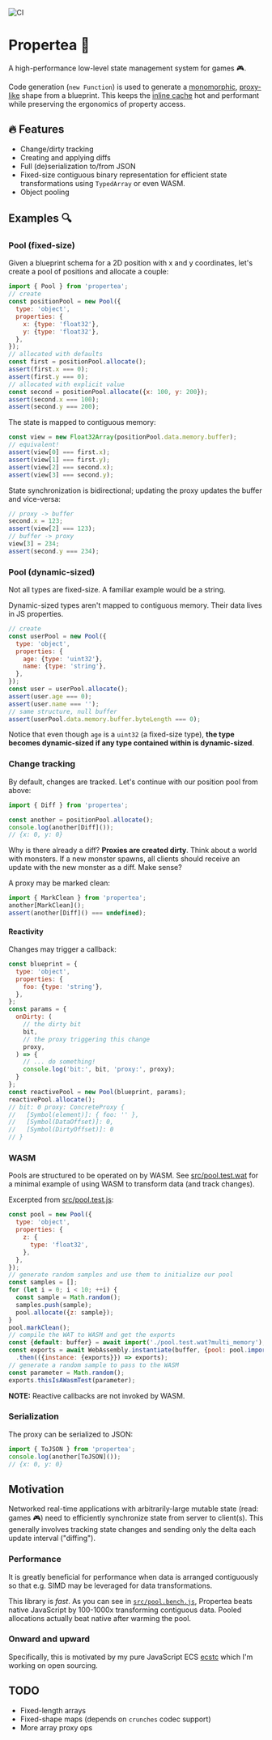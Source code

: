 ![CI](https://github.com/cha0s/propertea/actions/workflows/ci.yml/badge.svg)

# Propertea :tea:

A high-performance low-level state management system for games :video_game:.

Code generation (`new Function`) is used to generate a [monomorphic](https://mrale.ph/blog/2015/01/11/whats-up-with-monomorphism.html),  [proxy-like](https://developer.mozilla.org/en-US/docs/Web/JavaScript/Reference/Global_Objects/Proxy) shape from a blueprint. This keeps the [inline cache](https://mathiasbynens.be/notes/shapes-ics) hot and performant  while preserving the ergonomics of property access.

 
## :fire: Features

- Change/dirty tracking
- Creating and applying diffs
- Full (de)serialization to/from JSON
- Fixed-size contiguous binary representation for efficient state transformations using `TypedArray` or even WASM.
- Object pooling

## Examples :mag:

### Pool (fixed-size)

Given a blueprint schema for a 2D position with x and y coordinates, let's create a pool of positions and allocate a couple:

```js
import { Pool } from 'propertea';
// create
const positionPool = new Pool({
  type: 'object',
  properties: {
    x: {type: 'float32'},
    y: {type: 'float32'},
  },
});
// allocated with defaults
const first = positionPool.allocate();
assert(first.x === 0);
assert(first.y === 0);
// allocated with explicit value
const second = positionPool.allocate({x: 100, y: 200});
assert(second.x === 100);
assert(second.y === 200);
```

The state is mapped to contiguous memory:

```js
const view = new Float32Array(positionPool.data.memory.buffer);
// equivalent!
assert(view[0] === first.x);
assert(view[1] === first.y);
assert(view[2] === second.x);
assert(view[3] === second.y);
```

State synchronization is bidirectional; updating the proxy updates the buffer and vice-versa:

```js
// proxy -> buffer
second.x = 123;
assert(view[2] === 123);
// buffer -> proxy
view[3] = 234;
assert(second.y === 234);
```

### Pool (dynamic-sized)

Not all types are fixed-size. A familiar example would be a string.

Dynamic-sized types aren't mapped to contiguous memory. Their data lives in JS properties.

```js
// create
const userPool = new Pool({
  type: 'object',
  properties: {
    age: {type: 'uint32'},
    name: {type: 'string'},
  },
});
const user = userPool.allocate();
assert(user.age === 0);
assert(user.name === '');
// same structure, null buffer
assert(userPool.data.memory.buffer.byteLength === 0);
```

Notice that even though `age` is a `uint32` (a fixed-size type), **the type becomes dynamic-sized if any type contained within is dynamic-sized**.

### Change tracking

By default, changes are tracked. Let's continue with our position pool from above:

```js
import { Diff } from 'propertea';

const another = positionPool.allocate();
console.log(another[Diff]());
// {x: 0, y: 0}
```

Why is there already a diff? **Proxies are created dirty**. Think about a world with monsters. If a new monster spawns, all clients should receive an update with the new monster as a diff. Make sense?

A proxy may be marked clean:

```js
import { MarkClean } from 'propertea';
another[MarkClean]();
assert(another[Diff]() === undefined);
```

#### Reactivity

Changes may trigger a callback:

```js
const blueprint = {
  type: 'object',
  properties: {
    foo: {type: 'string'},
  },
};
const params = {
  onDirty: (
    // the dirty bit
    bit,
    // the proxy triggering this change
    proxy,
  ) => {
    // ... do something!
    console.log('bit:', bit, 'proxy:', proxy);
  }
};
const reactivePool = new Pool(blueprint, params);
reactivePool.allocate();
// bit: 0 proxy: ConcreteProxy {
//   [Symbol(element)]: { foo: '' },
//   [Symbol(DataOffset)]: 0,
//   [Symbol(DirtyOffset)]: 0
// }
```

### WASM

Pools are structured to be operated on by WASM. See [src/pool.test.wat](./src/pool.test.wat) for a minimal example of using WASM to transform data (and track changes).

Excerpted from [src/pool.test.js](./src/pool.test.js):

```js
const pool = new Pool({
  type: 'object',
  properties: {
    z: {
      type: 'float32',
    },
  },
});
// generate random samples and use them to initialize our pool
const samples = [];
for (let i = 0; i < 10; ++i) {
  const sample = Math.random();
  samples.push(sample);
  pool.allocate({z: sample});
}
pool.markClean();
// compile the WAT to WASM and get the exports
const {default: buffer} = await import('./pool.test.wat?multi_memory');
const exports = await WebAssembly.instantiate(buffer, {pool: pool.imports()})
  .then(({instance: {exports}}) => exports);
// generate a random sample to pass to the WASM
const parameter = Math.random();
exports.thisIsAWasmTest(parameter);
```

**NOTE:** Reactive callbacks are not invoked by WASM.

### Serialization

The proxy can be serialized to JSON:

```js
import { ToJSON } from 'propertea';
console.log(another[ToJSON]());
// {x: 0, y: 0}
```

## Motivation

Networked real-time applications with arbitrarily-large mutable state (read: games :video_game:) need to efficiently synchronize state from server to client(s). This generally involves tracking state changes and sending only the delta each update interval ("diffing").

### Performance

It is greatly beneficial for performance when data is arranged contiguously so that e.g. SIMD may be leveraged for data transformations.

This library is *fast*. As you can see in [`src/pool.bench.js`](./src/pool.bench.js), Propertea beats native JavaScript by 100-1000x transforming contiguous data. Pooled allocations actually beat native after warming the pool.

### Onward and upward

Specifically, this is motivated by my pure JavaScript ECS [ecstc](https://github.com/cha0s/ecstc) which I'm working on open sourcing.

## TODO

- Fixed-length arrays
- Fixed-shape maps (depends on `crunches` codec support)
- More array proxy ops
